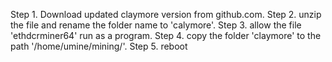 Step 1.
Download updated claymore version from github.com.
Step 2.
unzip the file and rename the folder name to 'calymore'.
Step 3.
allow the file 'ethdcrminer64' run as a program.
Step 4.
copy the folder 'claymore' to the path '/home/umine/mining/'.
Step 5.
reboot

